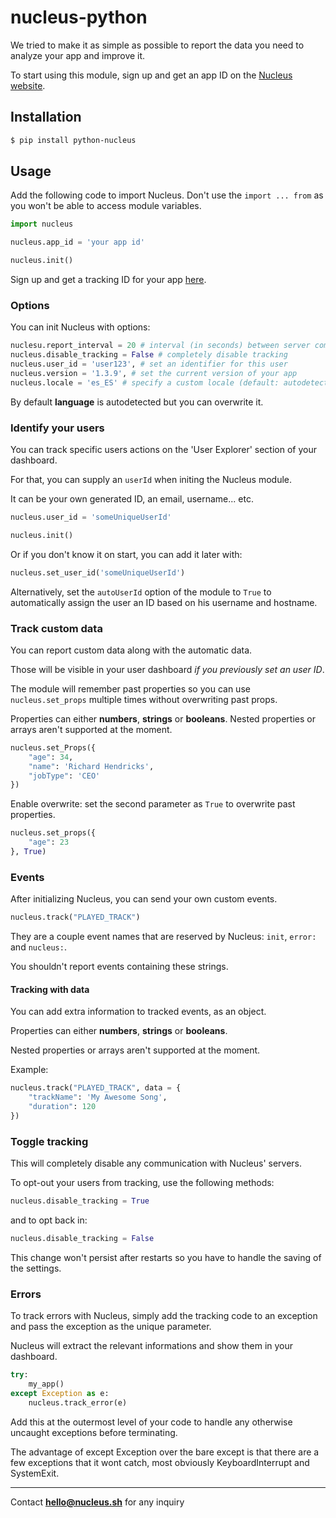 # nucleus-python

We tried to make it as simple as possible to report the data you need to analyze your app and improve it.

To start using this module, sign up and get an app ID on the [Nucleus website](https://nucleus.sh). 

## Installation

```bash
$ pip install python-nucleus
```

## Usage

Add the following code to import Nucleus. Don't use the `import ... from` as you won't be able to access module variables.


```python
import nucleus

nucleus.app_id = 'your app id'

nucleus.init()

```

Sign up and get a tracking ID for your app [here](https://nucleus.sh).

### Options

You can init Nucleus with options:

```python
nuclesu.report_interval = 20 # interval (in seconds) between server com
nucleus.disable_tracking = False # completely disable tracking
nucleus.user_id = 'user123', # set an identifier for this user
nucleus.version = '1.3.9', # set the current version of your app
nucleus.locale = 'es_ES' # specify a custom locale (default: autodetected)
```

By default **language** is autodetected but you can overwrite it.


### Identify your users

You can track specific users actions on the 'User Explorer' section of your dashboard.

For that, you can supply an `userId` when initing the Nucleus module. 

It can be your own generated ID, an email, username... etc.

```python
nucleus.user_id = 'someUniqueUserId'

nucleus.init()
```

Or if you don't know it on start, you can add it later with:

```python
nucleus.set_user_id('someUniqueUserId')
```

Alternatively, set the `autoUserId` option of the module to `True` to automatically assign the user an ID based on his username and hostname.


### Track custom data

You can report custom data along with the automatic data.
 
Those will be visible in your user dashboard *if you previously set an user ID*.

The module will remember past properties so you can use `nucleus.set_props` multiple times without overwriting past props.

Properties can either **numbers**, **strings** or **booleans**. 
Nested properties or arrays aren't supported at the moment.

```python
nucleus.set_Props({
	"age": 34,
	"name": 'Richard Hendricks',
	"jobType": 'CEO'
})
```

Enable overwrite: set the second parameter as `True` to overwrite past properties. 

```python
nucleus.set_props({
	"age": 23
}, True)
```

### Events

After initializing Nucleus, you can send your own custom events.

```python
nucleus.track("PLAYED_TRACK")
```

They are a couple event names that are reserved by Nucleus: `init`, `error:` and `nucleus:`.

You shouldn't report events containing these strings.

#### Tracking with data

You can add extra information to tracked events, as an object.

Properties can either **numbers**, **strings** or **booleans**. 

Nested properties or arrays aren't supported at the moment.

Example:

```python
nucleus.track("PLAYED_TRACK", data = {
	"trackName": 'My Awesome Song',
	"duration": 120
})
```

### Toggle tracking

This will completely disable any communication with Nucleus' servers.

To opt-out your users from tracking, use the following methods:

```python
nucleus.disable_tracking = True
```

and to opt back in:

```python
nucleus.disable_tracking = False
```

This change won't persist after restarts so you have to handle the saving of the settings.


### Errors

To track errors with Nucleus, simply add the tracking code to an exception and pass the exception as the unique parameter. 

Nucleus will extract the relevant informations and show them in your dashboard.


```python
try:
    my_app()
except Exception as e:
	nucleus.track_error(e)
```

Add this at the outermost level of your code to handle any otherwise uncaught exceptions before terminating.

The advantage of except Exception over the bare except is that there are a few exceptions that it wont catch, most obviously KeyboardInterrupt and SystemExit.


---
Contact **hello@nucleus.sh** for any inquiry
